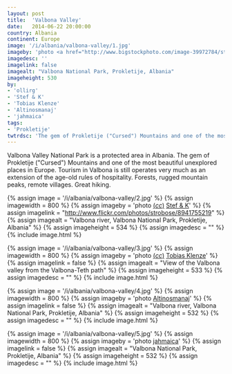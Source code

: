 ```yaml
---
layout: post
title:  'Valbona Valley'
date:   2014-06-22 20:00:00
country: Albania
continent: Europe
image: '/i/albania/valbona-valley/1.jpg'
imageby: 'photo <a href="http://www.bigstockphoto.com/image-39972784/stock-photo-panorama-of-mountain-range-albanian-alps-from-the-trail-that-by-the-pass-of-valbona-go-down-into-th">ollirg</a>'
imagedesc: ''
imagelink: false
imagealt: "Valbona National Park, Prokletije, Albania"
imageheight: 530
by:
- 'ollirg'
- 'Stef & K'
- 'Tobias Klenze'
- 'Altinosmanaj'
- 'jahmaica'
tags:
- 'Prokletije'
twtrdsc: 'The gem of Prokletije ("Cursed") Mountains and one of the most beautiful unexplored places in Europe. Forests, rugged mountain peaks, remote villages. Great hiking.'
---
```

Valbona Valley National Park is a protected area in Albania. The gem of Prokletije ("Cursed") Mountains and one of the most beautiful unexplored places in Europe.  Tourism in Valbona is still operates very much as an extension of the age-old rules of hospitality. Forests, rugged mountain peaks, remote villages. Great hiking.

<!-- img -->
{% assign image = '/i/albania/valbona-valley/2.jpg' %}
{% assign imagewidth = 800 %}
{% assign imageby = 'photo <a title="License: Attribution-NoDerivs 2.0 Generic" href="https://creativecommons.org/licenses/by-nd/2.0/">(<em>cc</em>)</a> <a href="http://www.flickr.com/photos/strobose/8941755219">Stef & K</a>' %}
{% assign imagelink = "http://www.flickr.com/photos/strobose/8941755219" %}
{% assign imagealt = "Valbona river, Valbona National Park, Prokletije, Albania" %}
{% assign imageheight = 534 %}
{% assign imagedesc = "" %}
{% include image.html %}

{% assign image = '/i/albania/valbona-valley/3.jpg' %}
{% assign imagewidth = 800 %}
{% assign imageby = 'photo <a title="License: Attribution-ShareAlike 3.0 Unported" href="http://creativecommons.org/licenses/by-sa/3.0/">(<em>cc</em>)</a> <a href="http://en.wikipedia.org/wiki/File:2013-10-05_Valbona,_Albania_8806.jpg">Tobias Klenze</a>' %}
{% assign imagelink = false %}
{% assign imagealt = "View of the Valbona valley from the Valbona-Teth path" %}
{% assign imageheight = 533 %}
{% assign imagedesc = "" %}
{% include image.html %}

{% assign image = '/i/albania/valbona-valley/4.jpg' %}
{% assign imagewidth = 800 %}
{% assign imageby = 'photo <a href="http://www.bigstockphoto.com/image-66279634/stock-photo-valbona-river-in-northern-albania-tourist-attraction">Altinosmanaj</a>' %}
{% assign imagelink = false %}
{% assign imagealt = "Valbona river, Valbona National Park, Prokletije, Albania" %}
{% assign imageheight = 532 %}
{% assign imagedesc = "" %}
{% include image.html %}

{% assign image = '/i/albania/valbona-valley/5.jpg' %}
{% assign imagewidth = 800 %}
{% assign imageby = 'photo <a href="http://www.bigstockphoto.com/image-52084126/stock-photo-valbona-national-park">jahmaica</a>' %}
{% assign imagelink = false %}
{% assign imagealt = "Valbona National Park, Prokletije, Albania" %}
{% assign imageheight = 532 %}
{% assign imagedesc = "" %}
{% include image.html %}
